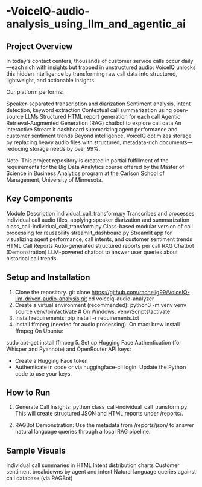 # -VoiceIQ-audio-analysis_using_llm_and_agentic_ai

## Project Overview
In today's contact centers, thousands of customer service calls occur daily—each rich with insights but trapped in unstructured audio.
VoiceIQ unlocks this hidden intelligence by transforming raw call data into structured, lightweight, and actionable insights.

Our platform performs:

Speaker-separated transcription and diarization
Sentiment analysis, intent detection, keyword extraction
Contextual call summarization using open-source LLMs
Structured HTML report generation for each call
Agentic Retrieval-Augmented Generation (RAG) chatbot to explore call data
An interactive Streamlit dashboard summarizing agent performance and customer sentiment trends
Beyond intelligence, VoiceIQ optimizes storage by replacing heavy audio files with structured, metadata-rich documents—reducing storage needs by over 99%.

Note:
This project repository is created in partial fulfillment of the requirements for the Big Data Analytics course offered by the Master of Science in Business Analytics program at the Carlson School of Management, University of Minnesota.

## Key Components
Module	Description
individual_call_transform.py	Transcribes and processes individual call audio files, applying speaker diarization and summarization
class_call-individual_call_transform.py	Class-based modular version of call processing for reusability
streamlit_dashboard.py	Streamlit app for visualizing agent performance, call intents, and customer sentiment trends
HTML Call Reports	Auto-generated structured reports per call
RAG Chatbot (Demonstration)	LLM-powered chatbot to answer user queries about historical call trends

## Setup and Installation
1. Clone the repository.
git clone https://github.com/rachellg99/VoiceIQ-llm-driven-audio-analysis.git
cd voiceiq-audio-analyzer
2. Create a virtual environment (recommended):
python3 -m venv venv
source venv/bin/activate  # On Windows: venv\Scripts\activate
3. Install requirements:
pip install -r requirements.txt
4. Install ffmpeg (needed for audio processing): On mac:
brew install ffmpeg
On Ubuntu:

sudo apt-get install ffmpeg
5. Set up Hugging Face Authentication (for Whisper and Pyannote) and OpenRouter API keys:
- Create a Hugging Face token
- Authenticate in code or via huggingface-cli login.
Update the Python code to use your keys.

## How to Run
1. Generate Call Insights:
python class_call-individual_call_transform.py
This will create structured JSON and HTML reports under /reports/.

3. RAGBot Demonstration: Use the metadata from /reports/json/ to answer natural language queries through a local RAG pipeline.

  ## Sample Visuals
Individual call summaries in HTML
Intent distribution charts
Customer sentiment breakdowns by agent and intent
Natural language queries against call database (via RAGBot)
